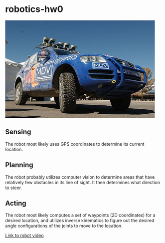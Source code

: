 # robotics-hw0

<img src="480px-Stanley2.JPG" alt="Robot">

## Sensing
The robot most likely uses GPS coordinates to determine its current location.

## Planning
The robot probably utilizes computer vision to determine areas that have relatively few obstacles in its
line of sight. It then determines what direction to steer.

## Acting
The robot most likely computes a set of waypoints (2D coordinates) for a desired location, and utilizes
inverse kinematics to figure out the desired angle configurations of the joints to move to the location.

<a href="https://www.youtube.com/watch?v=M8YjvHYbZ9w">Link to robot video</a>
